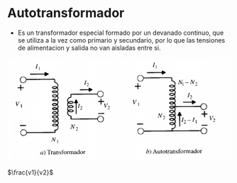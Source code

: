 # Autotransformador
+ Es un transformador especial formado por un devanado continuo, que se utiliza a la vez como 
primario y secundario, por lo que las tensiones de alimentacion y salida no van aisladas entre si.

![Autotransformador](imagenes/autotransformador1.png)

$\frac{v1}{v2}$

